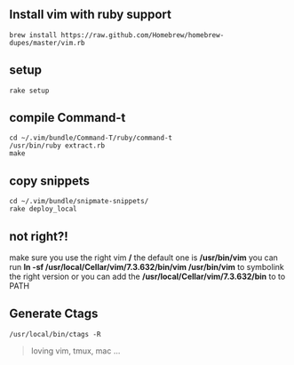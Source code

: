 ## Install vim with ruby support
```
brew install https://raw.github.com/Homebrew/homebrew-dupes/master/vim.rb
```

## setup
```
rake setup
```

## compile Command-t
```
cd ~/.vim/bundle/Command-T/ruby/command-t
/usr/bin/ruby extract.rb
make
```

## copy snippets
```
cd ~/.vim/bundle/snipmate-snippets/
rake deploy_local
```

## not right?!
make sure you use the right vim **/** the default one is **/usr/bin/vim**
you can run **ln -sf /usr/local/Cellar/vim/7.3.632/bin/vim /usr/bin/vim** to symbolink the right version
or you can add the **/usr/local/Cellar/vim/7.3.632/bin** to to PATH

## Generate Ctags
```
/usr/local/bin/ctags -R
```

> loving vim, tmux, mac ...

